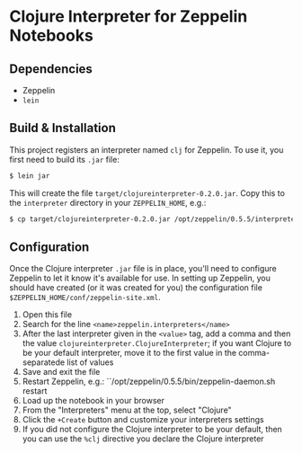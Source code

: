 # Clojure Interpreter for Zeppelin Notebooks


## Dependencies

* Zeppelin
* ``lein``


## Build & Installation

This project registers an interpreter named ``clj`` for Zeppelin. To use it,
you first need to build its ``.jar`` file:

```bash
$ lein jar
```

This will create the file ``target/clojureinterpreter-0.2.0.jar``. Copy this to
the ``interpreter`` directory in your ``ZEPPELIN_HOME``, e.g.:

```bash
$ cp target/clojureinterpreter-0.2.0.jar /opt/zeppelin/0.5.5/interpreter
```


## Configuration

Once the Clojure interpreter ``.jar`` file is in place, you'll need to
configure Zeppelin to let it know it's available for use. In setting up
Zeppelin, you should have created (or it was created for you) the configuration
file ``$ZEPPELIN_HOME/conf/zeppelin-site.xml``.

1. Open this file
1. Search for the line ``<name>zeppelin.interpreters</name>``
1. After the last interpreter given in the ``<value>`` tag, add a comma and
   then the value ``clojureinterpreter.ClojureInterpreter``; if you want
   Clojure to be your default interpreter, move it to the first value in the
   comma-separatede list of values
1. Save and exit the file
1. Restart Zeppelin, e.g.: ``/opt/zeppelin/0.5.5/bin/zeppelin-daemon.sh restart
1. Load up the notebook in your browser
1. From the "Interpreters" menu at the top, select "Clojure"
1. Click the ``+Create`` button and customize your interpreters settings
1. If you did not configure the Clojure interpreter to be your default, then
   you can use the ``%clj`` directive you declare the Clojure interpreter

